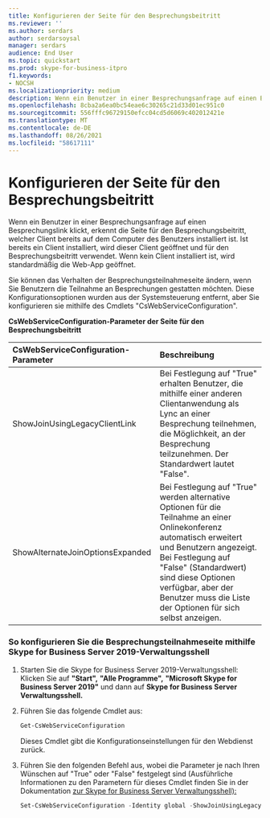 ```yaml
---
title: Konfigurieren der Seite für den Besprechungsbeitritt
ms.reviewer: ''
ms.author: serdars
author: serdarsoysal
manager: serdars
audience: End User
ms.topic: quickstart
ms.prod: skype-for-business-itpro
f1.keywords:
- NOCSH
ms.localizationpriority: medium
description: Wenn ein Benutzer in einer Besprechungsanfrage auf einen Besprechungslink klickt, erkennt die Seite für den Besprechungsbeitritt, welcher Client bereits auf dem Computer des Benutzers installiert ist. Ist bereits ein Client installiert, wird dieser Client geöffnet und für den Besprechungsbeitritt verwendet. Wenn kein Client installiert ist, wird standardmäßig die Web-App geöffnet.
ms.openlocfilehash: 8cba2a6ea0bc54eae6c30265c21d33d01ec951c0
ms.sourcegitcommit: 556fffc96729150efcc04cd5d6069c402012421e
ms.translationtype: MT
ms.contentlocale: de-DE
ms.lasthandoff: 08/26/2021
ms.locfileid: "58617111"
---
```

# <a name="configure-the-meeting-join-page"></a>Konfigurieren der Seite für den Besprechungsbeitritt

Wenn ein Benutzer in einer Besprechungsanfrage auf einen Besprechungslink klickt, erkennt die Seite für den Besprechungsbeitritt, welcher Client bereits auf dem Computer des Benutzers installiert ist. Ist bereits ein Client installiert, wird dieser Client geöffnet und für den Besprechungsbeitritt verwendet. Wenn kein Client installiert ist, wird standardmäßig die Web-App geöffnet.
  
Sie können das Verhalten der Besprechungsteilnahmeseite ändern, wenn Sie Benutzern die Teilnahme an Besprechungen gestatten möchten. Diese Konfigurationsoptionen wurden aus der Systemsteuerung entfernt, aber Sie konfigurieren sie mithilfe des Cmdlets "CsWebServiceConfiguration".
  
**CsWebServiceConfiguration-Parameter der Seite für den Besprechungsbeitritt**

|**CsWebServiceConfiguration-Parameter**|**Beschreibung**|
|:-----|:-----|
|ShowJoinUsingLegacyClientLink  <br/> |Bei Festlegung auf "True" erhalten Benutzer, die mithilfe einer anderen Clientanwendung als Lync an einer Besprechung teilnehmen, die Möglichkeit, an der Besprechung teilzunehmen. Der Standardwert lautet "False".  <br/> |
|ShowAlternateJoinOptionsExpanded  <br/> |Bei Festlegung auf "True" werden alternative Optionen für die Teilnahme an einer Onlinekonferenz automatisch erweitert und Benutzern angezeigt. Bei Festlegung auf "False" (Standardwert) sind diese Optionen verfügbar, aber der Benutzer muss die Liste der Optionen für sich selbst anzeigen.  <br/> |
   
### <a name="to-configure-the-meeting-join-page-by-using-skype-for-business-server-2019-management-shell"></a>So konfigurieren Sie die Besprechungsteilnahmeseite mithilfe Skype for Business Server 2019-Verwaltungsshell

1. Starten Sie die Skype for Business Server 2019-Verwaltungsshell: Klicken Sie auf **"Start",** **"Alle Programme",** **"Microsoft Skype for Business Server 2019"** und dann auf **Skype for Business Server Verwaltungsshell.**
    
2. Führen Sie das folgende Cmdlet aus: 
    
   ```PowerShell
   Get-CsWebServiceConfiguration
   ```

    Dieses Cmdlet gibt die Konfigurationseinstellungen für den Webdienst zurück.
    
3. Führen Sie den folgenden Befehl aus, wobei die Parameter je nach Ihren Wünschen auf "True" oder "False" festgelegt sind (Ausführliche Informationen zu den Parametern für dieses Cmdlet finden Sie in der Dokumentation [zur Skype for Business Server Verwaltungsshell):](../../SfbServer/manage/management-shell.md)
    
   ```PowerShell
   Set-CsWebServiceConfiguration -Identity global -ShowJoinUsingLegacyClientLink $True
   ```


